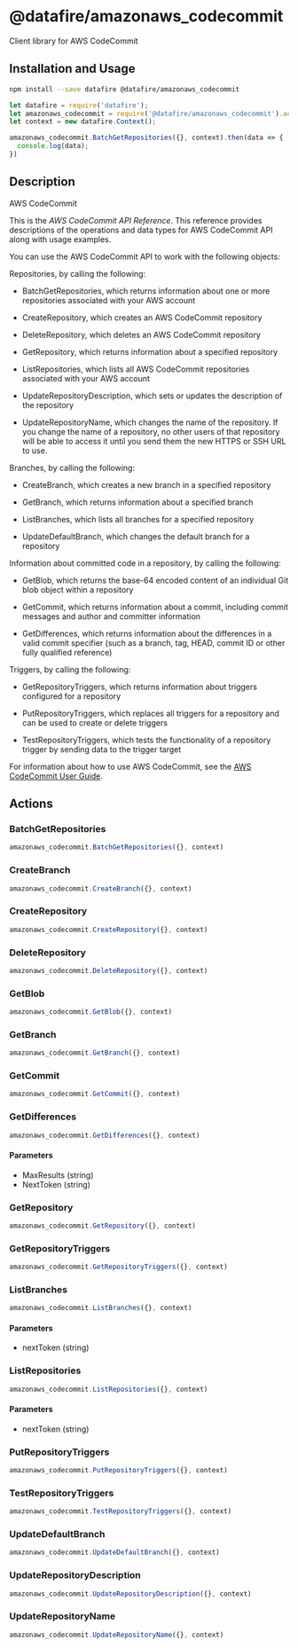 # @datafire/amazonaws_codecommit

Client library for AWS CodeCommit

## Installation and Usage
```bash
npm install --save datafire @datafire/amazonaws_codecommit
```

```js
let datafire = require('datafire');
let amazonaws_codecommit = require('@datafire/amazonaws_codecommit').actions;
let context = new datafire.Context();

amazonaws_codecommit.BatchGetRepositories({}, context).then(data => {
  console.log(data);
})
```

## Description
<fullname>AWS CodeCommit</fullname> <p>This is the <i>AWS CodeCommit API Reference</i>. This reference provides descriptions of the operations and data types for AWS CodeCommit API along with usage examples.</p> <p>You can use the AWS CodeCommit API to work with the following objects:</p> <p>Repositories, by calling the following:</p> <ul> <li> <p> <a>BatchGetRepositories</a>, which returns information about one or more repositories associated with your AWS account</p> </li> <li> <p> <a>CreateRepository</a>, which creates an AWS CodeCommit repository</p> </li> <li> <p> <a>DeleteRepository</a>, which deletes an AWS CodeCommit repository</p> </li> <li> <p> <a>GetRepository</a>, which returns information about a specified repository</p> </li> <li> <p> <a>ListRepositories</a>, which lists all AWS CodeCommit repositories associated with your AWS account</p> </li> <li> <p> <a>UpdateRepositoryDescription</a>, which sets or updates the description of the repository</p> </li> <li> <p> <a>UpdateRepositoryName</a>, which changes the name of the repository. If you change the name of a repository, no other users of that repository will be able to access it until you send them the new HTTPS or SSH URL to use.</p> </li> </ul> <p>Branches, by calling the following:</p> <ul> <li> <p> <a>CreateBranch</a>, which creates a new branch in a specified repository</p> </li> <li> <p> <a>GetBranch</a>, which returns information about a specified branch</p> </li> <li> <p> <a>ListBranches</a>, which lists all branches for a specified repository</p> </li> <li> <p> <a>UpdateDefaultBranch</a>, which changes the default branch for a repository</p> </li> </ul> <p>Information about committed code in a repository, by calling the following:</p> <ul> <li> <p> <a>GetBlob</a>, which returns the base-64 encoded content of an individual Git blob object within a repository</p> </li> <li> <p> <a>GetCommit</a>, which returns information about a commit, including commit messages and author and committer information</p> </li> <li> <p> <a>GetDifferences</a>, which returns information about the differences in a valid commit specifier (such as a branch, tag, HEAD, commit ID or other fully qualified reference)</p> </li> </ul> <p>Triggers, by calling the following:</p> <ul> <li> <p> <a>GetRepositoryTriggers</a>, which returns information about triggers configured for a repository</p> </li> <li> <p> <a>PutRepositoryTriggers</a>, which replaces all triggers for a repository and can be used to create or delete triggers</p> </li> <li> <p> <a>TestRepositoryTriggers</a>, which tests the functionality of a repository trigger by sending data to the trigger target</p> </li> </ul> <p>For information about how to use AWS CodeCommit, see the <a href="http://docs.aws.amazon.com/codecommit/latest/userguide/welcome.html">AWS CodeCommit User Guide</a>.</p>

## Actions
### BatchGetRepositories



```js
amazonaws_codecommit.BatchGetRepositories({}, context)
```


### CreateBranch



```js
amazonaws_codecommit.CreateBranch({}, context)
```


### CreateRepository



```js
amazonaws_codecommit.CreateRepository({}, context)
```


### DeleteRepository



```js
amazonaws_codecommit.DeleteRepository({}, context)
```


### GetBlob



```js
amazonaws_codecommit.GetBlob({}, context)
```


### GetBranch



```js
amazonaws_codecommit.GetBranch({}, context)
```


### GetCommit



```js
amazonaws_codecommit.GetCommit({}, context)
```


### GetDifferences



```js
amazonaws_codecommit.GetDifferences({}, context)
```

#### Parameters
* MaxResults (string)
* NextToken (string)

### GetRepository



```js
amazonaws_codecommit.GetRepository({}, context)
```


### GetRepositoryTriggers



```js
amazonaws_codecommit.GetRepositoryTriggers({}, context)
```


### ListBranches



```js
amazonaws_codecommit.ListBranches({}, context)
```

#### Parameters
* nextToken (string)

### ListRepositories



```js
amazonaws_codecommit.ListRepositories({}, context)
```

#### Parameters
* nextToken (string)

### PutRepositoryTriggers



```js
amazonaws_codecommit.PutRepositoryTriggers({}, context)
```


### TestRepositoryTriggers



```js
amazonaws_codecommit.TestRepositoryTriggers({}, context)
```


### UpdateDefaultBranch



```js
amazonaws_codecommit.UpdateDefaultBranch({}, context)
```


### UpdateRepositoryDescription



```js
amazonaws_codecommit.UpdateRepositoryDescription({}, context)
```


### UpdateRepositoryName



```js
amazonaws_codecommit.UpdateRepositoryName({}, context)
```


